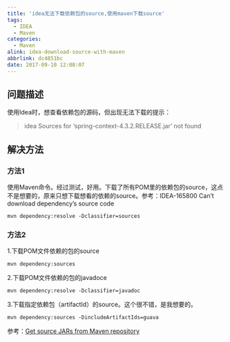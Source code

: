 ```yaml
---
title: 'idea无法下载依赖包的source,使用maven下载source'
tags:
  - IDEA
  - Maven
categories:
  - Maven
alink: idea-download-source-with-maven
abbrlink: dc4851bc
date: 2017-09-10 12:08:07
---
```


## 问题描述
使用Idea时，想查看依赖包的源码，但出现无法下载的提示：
> idea Sources for ‘spring-context-4.3.2.RELEASE.jar’ not found

## 解决方法
### 方法1
使用Maven命令。经过测试，好用。下载了所有POM里的依赖包的source，这点不是想要的，原来只想下载想看的依赖的source。参考：IDEA-165800 Can’t download dependency’s source code
``` 
mvn dependency:resolve -Dclassifier=sources
```
### 方法2
1.下载POM文件依赖的包的source
```
mvn dependency:sources
```
2.下载POM文件依赖的包的javadoce
```
mvn dependency:resolve -Dclassifier=javadoc
```
3.下载指定依赖包（artifactId）的source。这个很不错，是我想要的。
```
mvn dependency:sources -DincludeArtifactIds=guava
```
参考：[Get source JARs from Maven repository](https://stackoverflow.com/questions/2059431/get-source-jars-from-maven-repository)
　 